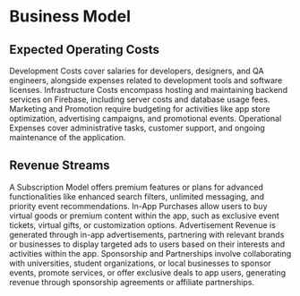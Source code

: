 # Business Model
## Expected Operating Costs
Development Costs cover salaries for developers, designers, and QA engineers, alongside expenses related to development tools and software licenses. Infrastructure Costs encompass hosting and maintaining backend services on Firebase, including server costs and database usage fees. Marketing and Promotion require budgeting for activities like app store optimization, advertising campaigns, and promotional events. Operational Expenses cover administrative tasks, customer support, and ongoing maintenance of the application.

## Revenue Streams
A Subscription Model offers premium features or plans for advanced functionalities like enhanced search filters, unlimited messaging, and priority event recommendations. In-App Purchases allow users to buy virtual goods or premium content within the app, such as exclusive event tickets, virtual gifts, or customization options. Advertisement Revenue is generated through in-app advertisements, partnering with relevant brands or businesses to display targeted ads to users based on their interests and activities within the app. Sponsorship and Partnerships involve collaborating with universities, student organizations, or local businesses to sponsor events, promote services, or offer exclusive deals to app users, generating revenue through sponsorship agreements or affiliate partnerships.